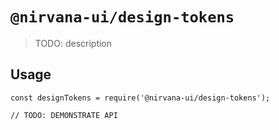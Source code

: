 # `@nirvana-ui/design-tokens`

> TODO: description

## Usage

```
const designTokens = require('@nirvana-ui/design-tokens');

// TODO: DEMONSTRATE API
```
